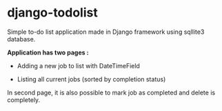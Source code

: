 # django-todolist

Simple to-do list application made in Django framework using sqllite3 database.

**Application has two pages :**

- Adding a new job to list with DateTimeField

- Listing all current jobs (sorted by completion status)

In second page, it is also possible to mark job as completed and delete is completely. 
